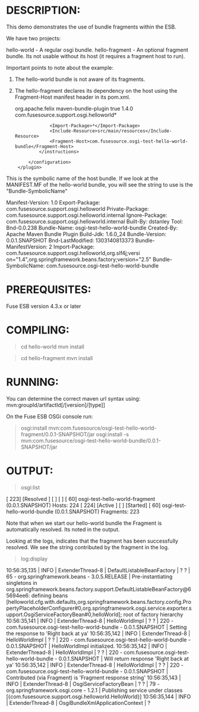 DESCRIPTION:
================
This demo demonstrates the use of bundle fragments within the ESB.

We have two projects:

hello-world - A regular osgi bundle.
hello-fragment - An optional fragment bundle. Its not usable without its host (it requires a fragment host to run).

Important points to note about the example:

1) The hello-world bundle is not aware of its fragments. 

2) The hello-fragment declares its dependency on the host using the Fragment-Host manifest header in its pom.xml.

    <plugins>
        <plugin>
            <groupId>org.apache.felix</groupId>
            <artifactId>maven-bundle-plugin</artifactId>
            <extensions>true</extensions>
            <version>1.4.0</version>
            <configuration>
                <instructions>
                    <Export-Package>
                        com.fusesource.support.osgi.helloworld*
                    </Export-Package>
                 
                    <Import-Package>*</Import-Package>
                    <Include-Resource>src/main/resources</Include-Resource>
					<Fragment-Host>com.fusesource.osgi-test-hello-world-bundle</Fragment-Host>
                </instructions>
			
            </configuration>
        </plugin>
    </plugins>

  This is the symbolic name of the host bundle. If we look at the MANIFEST.MF of the hello-world bundle, you
  will see the string to use is the "Bundle-SymbolicName"

Manifest-Version: 1.0
Export-Package: com.fusesource.support.osgi.helloworld
Private-Package: com.fusesource.support.osgi.helloworld.internal
Ignore-Package: com.fusesource.support.osgi.helloworld.internal
Built-By: dstanley
Tool: Bnd-0.0.238
Bundle-Name: osgi-test-hello-world-bundle
Created-By: Apache Maven Bundle Plugin
Build-Jdk: 1.6.0_24
Bundle-Version: 0.0.1.SNAPSHOT
Bnd-LastModified: 1303140813373
Bundle-ManifestVersion: 2
Import-Package: com.fusesource.support.osgi.helloworld,org.slf4j;versi
 on="1.4",org.springframework.beans.factory;version="2.5"
Bundle-SymbolicName: com.fusesource.osgi-test-hello-world-bundle



PREREQUISITES:
================
Fuse ESB version 4.3.x or later

COMPILING:
================

>cd hello-world
>mvn install

>cd hello-fragment
>mvn install


RUNNING:
================

You can determine the correct maven url syntax using: mvn:groupId/artifactId[/[version]/[type]]

On the Fuse ESB OSGi console run:

>osgi:install mvn:com.fusesource/osgi-test-hello-world-fragment/0.0.1-SNAPSHOT/jar
>osgi:install -s mvn:com.fusesource/osgi-test-hello-world-bundle/0.0.1-SNAPSHOT/jar




OUTPUT:
================

>osgi:list

[ 223] [Resolved   ] [            ] [       ] [   60] osgi-test-hello-world-fragment (0.0.1.SNAPSHOT)
                                       Hosts: 224
[ 224] [Active     ] [            ] [Started] [   60] osgi-test-hello-world-bundle (0.0.1.SNAPSHOT)
                                       Fragments: 223

Note that when we start our hello-world bundle the Fragment is automatically resolved. Its noted in the output.

Looking at the logs, indicates that the fragment has been successfully resolved. We see the string contributed
by the fragment in the log.

>log:display

10:56:35,135 | INFO  | ExtenderThread-8 | DefaultListableBeanFactory       | ?                                   ? | 65 - org.springframework.beans - 3.0.5.RELEASE | Pre-instantiating singletons in org.springframework.beans.factory.support.DefaultListableBeanFactory@65694ee6: defining beans [helloworld.cfg.with.defaults,org.springframework.beans.factory.config.PropertyPlaceholderConfigurer#0,org.springframework.osgi.service.exporter.support.OsgiServiceFactoryBean#0,helloWorld]; root of factory hierarchy
10:56:35,141 | INFO  | ExtenderThread-8 | HelloWorldImpl                   | ?                                   ? | 220 - com.fusesource.osgi-test-hello-world-bundle - 0.0.1.SNAPSHOT | Setting the response to 'Right back at ya'
10:56:35,142 | INFO  | ExtenderThread-8 | HelloWorldImpl                   | ?                                   ? | 220 - com.fusesource.osgi-test-hello-world-bundle - 0.0.1.SNAPSHOT | HelloWorldImpl initialized.
10:56:35,142 | INFO  | ExtenderThread-8 | HelloWorldImpl                   | ?                                   ? | 220 - com.fusesource.osgi-test-hello-world-bundle - 0.0.1.SNAPSHOT | Will return response 'Right back at ya'
10:56:35,142 | INFO  | ExtenderThread-8 | HelloWorldImpl                   | ?                                   ? | 220 - com.fusesource.osgi-test-hello-world-bundle - 0.0.1.SNAPSHOT | Contributed (via Fragment) is 'Fragment response string'
10:56:35,143 | INFO  | ExtenderThread-8 | OsgiServiceFactoryBean           | ?                                   ? | 79 - org.springframework.osgi.core - 1.2.1 | Publishing service under classes [{com.fusesource.support.osgi.helloworld.HelloWorld}]
10:56:35,144 | INFO  | ExtenderThread-8 | OsgiBundleXmlApplicationContext  | ?